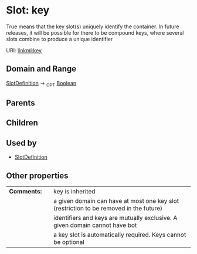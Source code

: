 
# Slot: key


True means that the key slot(s) uniquely identify the container. In future releases, it will be possible for there to be compound keys, where several slots combine to produce a unique identifier

URI: [linkml:key](https://w3id.org/linkml/key)


## Domain and Range

[SlotDefinition](SlotDefinition.md) &#8594;  <sub>OPT</sub> [Boolean](types/Boolean.md)

## Parents


## Children


## Used by

 * [SlotDefinition](SlotDefinition.md)

## Other properties

|  |  |  |
| --- | --- | --- |
| **Comments:** | | key is inherited |
|  | | a given domain can have at most one key slot (restriction to be removed in the future) |
|  | | identifiers and keys are mutually exclusive.  A given domain cannot have bot |
|  | | a key slot is automatically required.  Keys cannot be optional |

